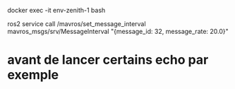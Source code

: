 docker exec -it env-zenith-1 bash



ros2 service call /mavros/set_message_interval mavros_msgs/srv/MessageInterval "{message_id: 32, message_rate: 20.0}" 
# avant de lancer certains echo par exemple 